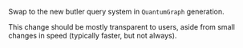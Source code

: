 Swap to the new butler query system in `QuantumGraph` generation.

This change should be mostly transparent to users, aside from small changes in speed (typically faster, but not always).
